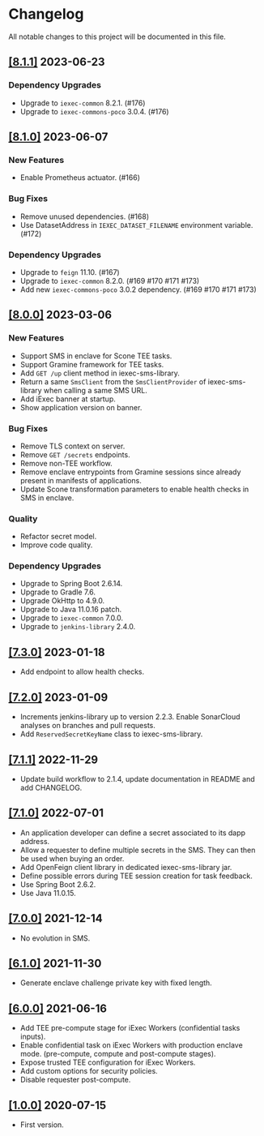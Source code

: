 # Changelog

All notable changes to this project will be documented in this file.

## [[8.1.1]](https://github.com/iExecBlockchainComputing/iexec-sms/releases/tag/v8.1.1) 2023-06-23

### Dependency Upgrades
- Upgrade to `iexec-common` 8.2.1. (#176)
- Upgrade to `iexec-commons-poco` 3.0.4. (#176)

## [[8.1.0]](https://github.com/iExecBlockchainComputing/iexec-sms/releases/tag/v8.1.0) 2023-06-07

### New Features
- Enable Prometheus actuator. (#166)
### Bug Fixes
- Remove unused dependencies. (#168)
- Use DatasetAddress in `IEXEC_DATASET_FILENAME` environment variable. (#172)
### Dependency Upgrades
- Upgrade to `feign` 11.10. (#167)
- Upgrade to `iexec-common` 8.2.0. (#169 #170 #171 #173)
- Add new `iexec-commons-poco` 3.0.2 dependency. (#169 #170 #171 #173)

## [[8.0.0]](https://github.com/iExecBlockchainComputing/iexec-sms/releases/tag/v8.0.0) 2023-03-06

### New Features
* Support SMS in enclave for Scone TEE tasks.
* Support Gramine framework for TEE tasks.
* Add `GET /up` client method in iexec-sms-library.
* Return a same `SmsClient` from the `SmsClientProvider` of iexec-sms-library when calling a same SMS URL.
* Add iExec banner at startup.
* Show application version on banner.
### Bug Fixes
* Remove TLS context on server.
* Remove `GET /secrets` endpoints.
* Remove non-TEE workflow.
* Remove enclave entrypoints from Gramine sessions since already present in manifests of applications.
* Update Scone transformation parameters to enable health checks in SMS in enclave.
### Quality
* Refactor secret model.
* Improve code quality.
### Dependency Upgrades
* Upgrade to Spring Boot 2.6.14.
* Upgrade to Gradle 7.6.
* Upgrade OkHttp to 4.9.0.
* Upgrade to Java 11.0.16 patch.
* Upgrade to `iexec-common` 7.0.0.
* Upgrade to `jenkins-library` 2.4.0.

## [[7.3.0]](https://github.com/iExecBlockchainComputing/iexec-sms/releases/tag/v7.3.0) 2023-01-18

* Add endpoint to allow health checks.

## [[7.2.0]](https://github.com/iExecBlockchainComputing/iexec-sms/releases/tag/v7.2.0) 2023-01-09

* Increments jenkins-library up to version 2.2.3. Enable SonarCloud analyses on branches and pull requests.
* Add `ReservedSecretKeyName` class to iexec-sms-library.

## [[7.1.1]](https://github.com/iExecBlockchainComputing/iexec-sms/releases/tag/v7.1.1) 2022-11-29

* Update build workflow to 2.1.4, update documentation in README and add CHANGELOG.

## [[7.1.0]](https://github.com/iExecBlockchainComputing/iexec-sms/releases/tag/v7.1.0) 2022-07-01

* An application developer can define a secret associated to its dapp address.
* Allow a requester to define multiple secrets in the SMS.
  They can then be used when buying an order.
* Add OpenFeign client library in dedicated iexec-sms-library jar.
* Define possible errors during TEE session creation for task feedback.
* Use Spring Boot 2.6.2.
* Use Java 11.0.15.

## [[7.0.0]](https://github.com/iExecBlockchainComputing/iexec-sms/releases/tag/v7.0.0) 2021-12-14

* No evolution in SMS.

## [[6.1.0]](https://github.com/iExecBlockchainComputing/iexec-sms/releases/tag/v6.1.0) 2021-11-30

* Generate enclave challenge private key with fixed length.

## [[6.0.0]](https://github.com/iExecBlockchainComputing/iexec-sms/releases/tag/v6.0.0) 2021-06-16

* Add TEE pre-compute stage for iExec Workers (confidential tasks inputs).
* Enable confidential task on iExec Workers with production enclave mode.
 (pre-compute, compute and post-compute stages).
* Expose trusted TEE configuration for iExec Workers.
* Add custom options for security policies.
* Disable requester post-compute.

## [[1.0.0]](https://github.com/iExecBlockchainComputing/iexec-sms/releases/tag/1.0.0) 2020-07-15

* First version.
